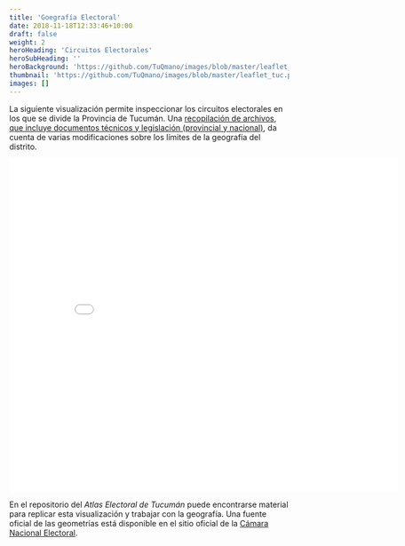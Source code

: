 ```yaml
---
title: 'Goegrafía Electoral'
date: 2018-11-18T12:33:46+10:00
draft: false
weight: 2
heroHeading: 'Circuitos Electorales'
heroSubHeading: ''
heroBackground: 'https://github.com/TuQmano/images/blob/master/leaflet_tuc.png?raw=true'
thumbnail: 'https://github.com/TuQmano/images/blob/master/leaflet_tuc.png?raw=true'
images: []
---
```


La siguiente visualización permite inspeccionar los circuitos electorales en los que se divide la Provincia de Tucumán. Una [recopilación de archivos, que incluye documentos técnicos y legislación  (provincial y nacional)](https://raw.githubusercontent.com/TuQmano/images/master/geo.pdf), da cuenta de varias modificaciones sobre los límites de la geografía del distrito.  


<iframe id="iframe" src="/leaflet/leafMap.html" width="700" height="600" scrolling="no" frameborder="0"></iframe>


En el repositorio del _Atlas Electoral de Tucumán_ puede encontrarse material para replicar esta visualización y trabajar con la geografía. Una fuente oficial de las geometrías está disponible en el sitio oficial de la [Cámara Nacional Electoral](https://mapa2.electoral.gov.ar/descargas/).